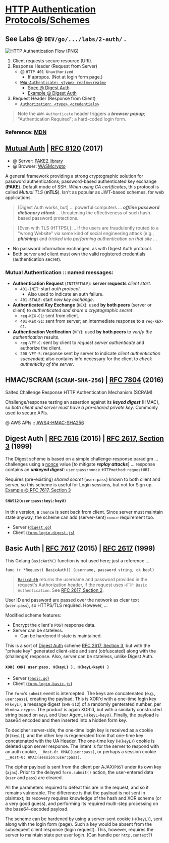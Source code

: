 # [HTTP Authentication Protocols/Schemes](https://www.owasp.org/index.php/The_General_HTTP_Authentication_Framework "@ OWASP.org") 

## See Labs @ `DEV/go/.../labs/2-auth/` . <a name="labs"></a> 

![HTTP Authentication Flow (PNG)](http-authentication-flow.png)

1. Client requests secure resource (URI).
1. Response Header (Request from Server)
    - @ `HTTP 401 Unauthorized`
        - If apropos. (Not at login form page.)
    - [`WWW-Authenticate: <type> realm=<realm>`](https://developer.mozilla.org/en-US/docs/Web/HTTP/Headers/WWW-Authenticate "@ MDN") 
        - [Spec @ Digest Auth](https://tools.ietf.org/html/rfc7616#section-3.3 "RFC 7617, Section 3.3 @ ietf.org")
        - [Example @ Digest Auth](https://tools.ietf.org/html/rfc7616#section-3.9 "RFC 7617, Section 3.9 @ ietf.org")
1. Request Header (Response from Client)
    - [`Authorization: <type> <credentials>`](https://developer.mozilla.org/en-US/docs/Web/HTTP/Headers/Authorization "@ MDN")

>Note the `WWW-Authenticate` header triggers a ___browser popup___; "Authentication Required"; a hard-coded login form.

### Reference: [MDN](https://developer.mozilla.org/en-US/docs/Web/HTTP/Authentication "@ developer.mozilla.org")

## [Mutual Auth](https://en.wikipedia.org/wiki/Mutual_authentication "@ Wikipedia") | [RFC 8120](https://tools.ietf.org/html/rfc8120#section-1 "ietf.org") (2017)
 
 - @ Server: [PAKE2 library](https://github.com/schollz/pake "schollz/pake [Golang] @ GitHub")
 - @ Browser: [WASMcrypto](https://github.com/schollz/wasmcrypto "schollz/WASMcrypto @ GitHub")

A general framework providing a strong cryptographic solution for password authentications; password-based authenticated key exchange (__PAKE__). Default mode of SSH. _When using CA certificates_, this protocol is called _Mutual TLS_ (__mTLS__). Isn't as popular as JWT-based schemes, for web applications.

>[Digest Auth works, but] &hellip; powerful computers &hellip; ___offline
   password dictionary attack___ &hellip; threatening the effectiveness of such hash-based password protections. 
   
>[Even with TLS (HTTPS),] &hellip; if the users are fraudulently routed to a "wrong Website" via some kind of social engineering attack (e.g., ___phishing___) and _tricked into performing authentication on that site_ &hellip;

- No password information exchanged, as with Digest Auth protocol. 
- Both server and client must own the valid registered credentials (authentication secret).

### Mutual Authentication :: named messages:

- __Authentication Request__ (`INIT`/`STALE`): __server requests__ _client start_.
    - `401-INIT`: start  _auth protocol_.
        - Also used to indicate an auth failure.
    - `401-STALE`: start _new key exchange_.
-  __Authenticated Key Exchange__ (`KEX`): used __by both peers__ (server or client) to _authenticated and share a cryptographic secret_.
    - `req-KEX-C1`: sent from client.
    - `401-KEX-S1`: sent from server; an intermediate response to a `req-KEX-C1`.
-  __Authentication Verification__ (`VFY`): used __by both peers__ to _verify the authentication_ results.
    - `req-VFY-C`: sent by client to _request server authenticate_ and authorize the client.
    - `200-VFY-S`: response sent by server to indicate _client authentication succeeded_; also contains info necessary for the client to _check authenticity of the server_.

## HMAC/SCRAM (`SCRAM-SHA-256`) | [RFC 7804](https://tools.ietf.org/html/rfc7804#section-3 "ietf.org")  (2016)

Salted Challenge Response HTTP Authentication Mechanism (SCRAM) 

Challenge/response testing an assertion against its ___keyed digest___ (HMAC), so _both client and server must have a pre-shared private key_. Commonly used to secure APIs.

@ AWS APIs :: [AWS4-HMAC-SHA256](https://docs.aws.amazon.com/AmazonS3/latest/API/sigv4-auth-using-authorization-header.html "docs.aws.amazon.com/AmazonS3")

## Digest Auth | [RFC 7616](https://tools.ietf.org/html/rfc7616#section-3 "ietf.org") (2015) | [RFC 2617, Section 3](https://tools.ietf.org/html/rfc2617#section-3.1 "ietf.org") (1999) <a name="digest-auth"></a>

The Digest scheme is based on a simple challenge-response paradigm &hellip; challenges using a [nonce](https://en.wikipedia.org/wiki/Cryptographic_nonce "@ Wikipedia") value [to mitigate ___replay&nbsp;attacks___] &hellip; response contains an ___unkeyed digest___:  `user:pass:nonce:HTTPmethod:requestURI`. 

Requires (pre-existing) _shared secret_ (`user:pass`) known to both client and server, so this scheme is useful for Login sessions, but not for Sign up. [Example @ RFC 7617, Section 3](https://tools.ietf.org/html/rfc7616#section-3.9 "ietf.org")

#### `SHA512(user:pass:keyL:keyU)`

In this version, a `cnonce` is sent back from client. Since server must maintain state anyway, the scheme can add (server-sent) `nonce` requirement too.

- Server [(`digest.go`)](#labs "See Labs")
- Client [(`form-login-digest.js`)](#labs "See Labs") 

## Basic Auth | [RFC 7617](https://tools.ietf.org/html/rfc7617#section-1 "ietf.org") (2015) | [RFC 2617](https://tools.ietf.org/html/rfc2617#section-1 "ietf.org") (1999)

This Golang `BasicAuth()` function is not used here; just a reference&nbsp;&hellip;

```golang 
func (r *Request) BasicAuth() (username, password string, ok bool)
```

>[`BasicAuth`](https://golang.org/pkg/net/http/#Request.BasicAuth "net/http  pkg @ golang.org") returns the username and password provided in the request's Authorization header, if the request uses `HTTP Basic Authentication`. See [RFC 2617, Section 2](https://tools.ietf.org/html/rfc2617#section-2 "ietf.org"). 

User ID and password are passed over the network as clear text (`user:pass`), so HTTPS/TLS required. However, ...

Modified scheme features: 

- Encrypt the client's `POST` response data.
- Server can be stateless.
    - Can be hardened if state is maintained.

This is a sort of [Digest Auth](#digest-auth "above") scheme [RFC 2617, Section 3](https://tools.ietf.org/html/rfc2617#section-3.1 "ietf.org"), but with the "private key" generated client-side and sent (obfuscated) along with the (challenge) response. Also, server can be stateless, unlike Digest Auth. 

#### `XOR( XOR( user:pass, H(keyL) ), H(keyL+keyU) )`

- Server [(`basic.go`)](#labs "See Labs") 
- Client [(`form-login-basic.js`)](#labs "See Labs")

The `form`'s `submit` event is intercepted. The keys are concatenated (e.g., `user:pass`), creating the payload. This is XOR'd with a one-time login key `H(keyL)`; a message digest (`SHA-512`) of a randomly genterated number, per `Window.crypto`. The product is again XOR'd, but with a similarly constructed string based on `KeyL` and User Agent, `H(keyL+keyU)`. Finally, the payload is base64 encoded and then inserted into a hidden form key. 

To decipher server-side, the one-time login key is received as a cookie (`H(keyL)`), and the other key is regenerated from that one-time key concatenated with the UA Header. The one-time key (`H(keyL)`) cookie is deleted upon server response. The intent is for the server to respond with an auth cookie, `__Host-0: HMAC(user:pass)`, or perhaps a session cookie `__Host-0: HMAC(session:user:pass)`.

The cipher payload is sent from the client per AJAX/`POST` under its own key (`ajax`). Prior to the delayed `form.submit()` action, the user-entered data (`user` and `pass`) are cleared. 

All the parameters required to defeat this are in the request, and so it remains vulnerable. The difference is that the payload is not sent in plaintext; its recovery requires knowledge of the hash and XOR scheme (or a very good guess), and performing its required multi-step processing on the base64-decoded payload.

The scheme can be hardened by using a server-sent cookie (`H(keyL)`), sent along with the login form (page). Such a key would be absent from the subsequent client response (login request). This, however, requires the server to maintain state per user login. (Can handle per `http.context`?)

### &nbsp;
<!-- 

# Markdown Cheatsheet

[Markdown Cheatsheet](https://github.com/adam-p/markdown-here/wiki/Markdown-Cheatsheet "Wiki @ GitHub")


# Link @ (MD | HTML)

([MD](___.html "@ browser"))   


# Bookmark

- Reference
[Foo](#foo)
- Target
<a name="foo"></a>

-->

